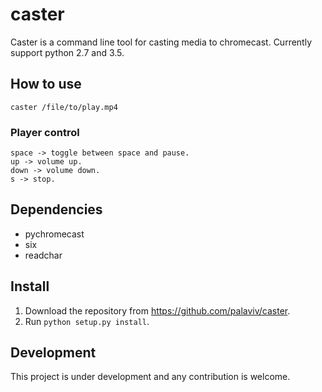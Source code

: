 caster
======

Caster is a command line tool for casting media to chromecast.
Currently support python 2.7 and 3.5.

How to use
-----------

```
caster /file/to/play.mp4
```

### Player control

```
space -> toggle between space and pause.
up -> volume up.
down -> volume down.
s -> stop.
```

Dependencies
------------

* pychromecast
* six
* readchar

Install
-------

1. Download the repository from https://github.com/palaviv/caster.
2. Run `python setup.py install`.


Development
-----------

This project is under development and any contribution is welcome.


